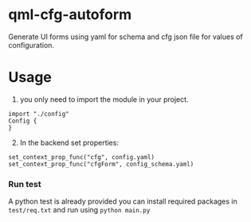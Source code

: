 # qml-cfg-autoform
Generate UI forms using yaml for schema and cfg json file for values of configuration.

# Usage
1. you only need to import the module in your project.
```
import "./config"
Config {
}
```
2. In the backend set properties:         
```
set_context_prop_func("cfg", config.yaml)
set_context_prop_func("cfgForm", config_schema.yaml)
```

### Run test
A python test is already provided you can install required packages in `test/req.txt` and run using `python main.py`
